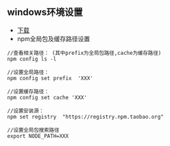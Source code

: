 ## windows环境设置
- [下载](https://npm.taobao.org/mirrors/)
- npm全局包及缓存路径设置
```
//查看相关路径： (其中prefix为全局包路径,cache为缓存路径)
npm config ls -l

//设置全局路径：
npm config set prefix  'XXX'

//设置缓存路径：
npm config set cache 'XXX'

//设置安装源：
npm set registry  "https://registry.npm.taobao.org"

//设置全局包搜索路径
export NODE_PATH=XXX
```